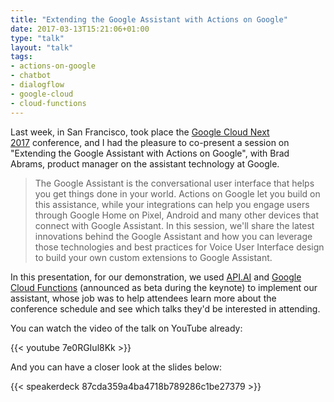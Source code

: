 ```yaml
---
title: "Extending the Google Assistant with Actions on Google"
date: 2017-03-13T15:21:06+01:00
type: "talk"
layout: "talk"
tags:
- actions-on-google
- chatbot
- dialogflow
- google-cloud
- cloud-functions
---
```


Last week, in San Francisco, took place the [Google Cloud Next 2017](https://cloudnext.withgoogle.com/) conference, and I had the pleasure to co-present a session on "Extending the Google Assistant with Actions on Google", with Brad Abrams, product manager on the assistant technology at Google.

> The Google Assistant is the conversational user interface that helps you get things done in your world. Actions on Google let you build on this assistance, while your integrations can help you engage users through Google Home on Pixel, Android and many other devices that connect with Google Assistant. In this session, we'll share the latest innovations behind the Google Assistant and how you can leverage those technologies and best practices for Voice User Interface design to build your own custom extensions to Google Assistant.

In this presentation, for our demonstration, we used [API.AI](https://api.ai/) and [Google Cloud Functions](https://cloud.google.com/functions/) (announced as beta during the keynote) to implement our assistant, whose job was to help attendees learn more about the conference schedule and see which talks they'd be interested in attending.

You can watch the video of the talk on YouTube already:

{{< youtube 7e0RGIul8Kk >}}

And you can have a closer look at the slides below:

{{< speakerdeck 87cda359a4ba4718b789286c1be27379 >}}